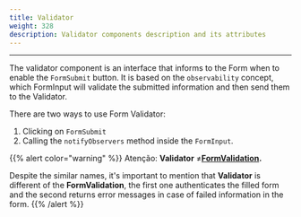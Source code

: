 ```yaml
---
title: Validator
weight: 328
description: Validator components description and its attributes
---
```


---

The validator component is an interface that informs to the Form when to enable the `FormSubmit` button. It is based on the `observability` concept, which FormInput will validate the submitted information and then send them to the Validator.

There are two ways to use Form Validator:

1. Clicking on `FormSubmit`
2. Calling the `notifyObservers` method inside the `FormInput`.

{{% alert color="warning" %}}
Atenção: **Validator** ≠[**FormValidation**](https://docs.usebeagle.io/v/v0.3/elements/action/formvalidation)**.** 

Despite the similar names, it's important to mention that **Validator** is different of the **FormValidation**, the first one authenticates the filled form and the second returns error messages in case of failed information in the form. 
{{% /alert %}}
